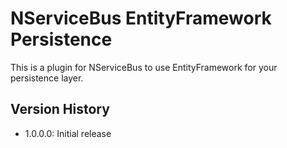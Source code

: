 # NServiceBus EntityFramework Persistence
This is a plugin for NServiceBus to use EntityFramework for your persistence layer.

## Version History
- 1.0.0.0: Initial release
